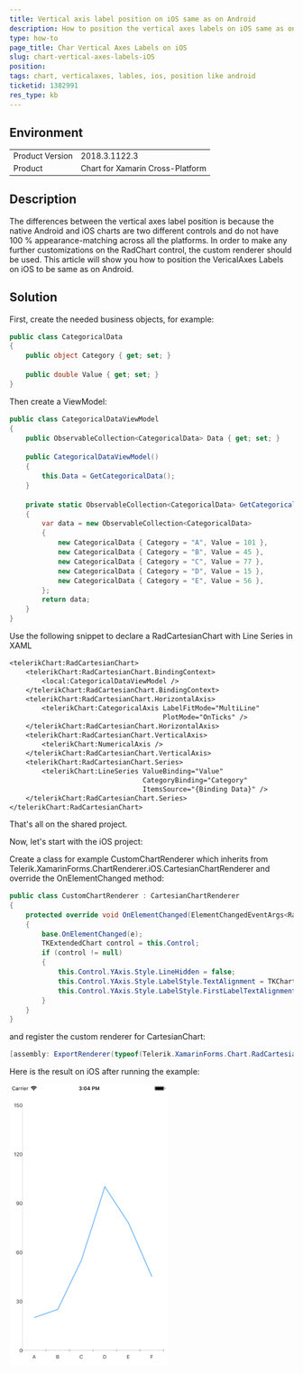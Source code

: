 ```yaml
---
title: Vertical axis label position on iOS same as on Android
description: How to position the vertical axes labels on iOS same as on Android
type: how-to
page_title: Char Vertical Axes Labels on iOS
slug: chart-vertical-axes-labels-iOS
position: 
tags: chart, verticalaxes, lables, ios, position like android
ticketid: 1382991
res_type: kb
---
```


## Environment
<table>
	<tr>
		<td>Product Version</td>
		<td>2018.3.1122.3</td>
	</tr>
	<tr>
		<td>Product</td>
		<td>Chart for Xamarin Cross-Platform</td>
	</tr>
</table>


## Description

The differences between the vertical axes label position is because the native Android and iOS charts are two different controls and do not have 100 % appearance-matching across all the platforms. In order to make any further customizations on the RadChart control, the custom renderer should be used. This article will show you how to position the VericalAxes Labels on iOS to be same as on Android. 

## Solution

First, create the needed business objects, for example:

```C#
public class CategoricalData
{
    public object Category { get; set; }

    public double Value { get; set; }
}
```

Then create a ViewModel:

```C#
public class CategoricalDataViewModel
{
    public ObservableCollection<CategoricalData> Data { get; set; }

    public CategoricalDataViewModel()
    {
        this.Data = GetCategoricalData();
    }

    private static ObservableCollection<CategoricalData> GetCategoricalData()
    {
        var data = new ObservableCollection<CategoricalData>
        {
            new CategoricalData { Category = "A", Value = 101 },
            new CategoricalData { Category = "B", Value = 45 },
            new CategoricalData { Category = "C", Value = 77 },
            new CategoricalData { Category = "D", Value = 15 },
            new CategoricalData { Category = "E", Value = 56 },
        };
        return data;
    }
}
```

Use the following snippet to declare a RadCartesianChart with Line Series in XAML

```XAML
<telerikChart:RadCartesianChart>
    <telerikChart:RadCartesianChart.BindingContext>
        <local:CategoricalDataViewModel />
    </telerikChart:RadCartesianChart.BindingContext>
    <telerikChart:RadCartesianChart.HorizontalAxis>
        <telerikChart:CategoricalAxis LabelFitMode="MultiLine"
                                      PlotMode="OnTicks" />
    </telerikChart:RadCartesianChart.HorizontalAxis>
    <telerikChart:RadCartesianChart.VerticalAxis>
        <telerikChart:NumericalAxis />
    </telerikChart:RadCartesianChart.VerticalAxis>
    <telerikChart:RadCartesianChart.Series>
        <telerikChart:LineSeries ValueBinding="Value"
                                 CategoryBinding="Category"
                                 ItemsSource="{Binding Data}" />
    </telerikChart:RadCartesianChart.Series>
</telerikChart:RadCartesianChart>
```

That's all on the shared project.

Now, let's start with the iOS project:

Create a class for example CustomChartRenderer which inherits from Telerik.XamarinForms.ChartRenderer.iOS.CartesianChartRenderer and override the OnElementChanged method:

```C#
public class CustomChartRenderer : CartesianChartRenderer
{
    protected override void OnElementChanged(ElementChangedEventArgs<RadCartesianChart> e)
    {
        base.OnElementChanged(e);
        TKExtendedChart control = this.Control;
        if (control != null)
        {
            this.Control.YAxis.Style.LineHidden = false;
            this.Control.YAxis.Style.LabelStyle.TextAlignment = TKChartAxisLabelAlignment.Left;
            this.Control.YAxis.Style.LabelStyle.FirstLabelTextAlignment = TKChartAxisLabelAlignment.Left;
        }
    }
}
```

and register the custom renderer for CartesianChart:

```C#
[assembly: ExportRenderer(typeof(Telerik.XamarinForms.Chart.RadCartesianChart), typeof(CustomChartRenderer))]
```

Here is the result on iOS after running the example:

![Chart Vertical Axes Label position](images/chart-vertical-axes-label-position-ios.png)
